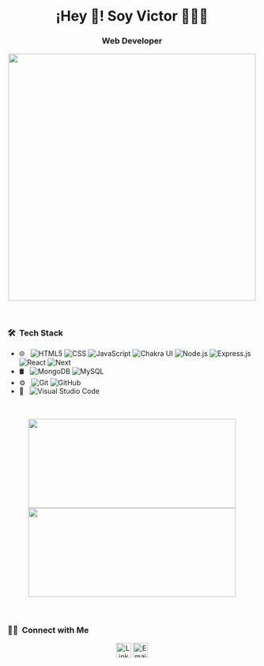 <h1 align="center">¡Hey 👋! Soy Victor 👨🏻‍💻</h1>
<h3 align="center">Web Developer</h3>

<p align="center">
	<img width="500px" src="https://user-images.githubusercontent.com/60633486/201189255-16d93d26-b961-4e9c-b265-473daed72205.gif"/>
</p>
<br/>

<h3> 🛠 &nbsp;Tech Stack</h3>

- 🌐 &nbsp;
  ![HTML5](https://img.shields.io/badge/-HTML5-333333?style=flat&logo=HTML5)
  ![CSS](https://img.shields.io/badge/-CSS-333333?style=flat&logo=CSS3&logoColor=1572B6)
  ![JavaScript](https://img.shields.io/badge/-JavaScript-333333?style=flat&logo=javascript)
  ![Chakra UI](https://img.shields.io/badge/-ChakraUi-333333?style=flat&logo=chakraui)
  ![Node.js](https://img.shields.io/badge/-Node.js-333333?style=flat&logo=node.js)
  ![Express.js](https://img.shields.io/badge/-Express-333333?style=flat&logo=express)
  ![React](https://img.shields.io/badge/-React-333333?style=flat&logo=react)
	![Next](https://img.shields.io/badge/-Next-333333?style=flat&logo=next)
- 🛢 &nbsp;
	![MongoDB](https://img.shields.io/badge/-MongoDB-333333?style=flat&logo=mongodb)
  ![MySQL](https://img.shields.io/badge/-MySQL-333333?style=flat&logo=mysql)
- ⚙️ &nbsp;
  ![Git](https://img.shields.io/badge/-Git-333333?style=flat&logo=git)
  ![GitHub](https://img.shields.io/badge/-GitHub-333333?style=flat&logo=github)
- 🔧 &nbsp;
  ![Visual Studio Code](https://img.shields.io/badge/-Visual%20Studio%20Code-333333?style=flat&logo=visual-studio-code&logoColor=007ACC)

<br/>
<br/>

<div align="center">
	<img width="420px" height="180em" src="https://streak-stats.demolab.com?user=elkitoq"/>
	<img width="420px" height="180em" src="https://github-readme-stats.vercel.app/api/top-langs/?username=elkitoq&theme=buefy&layout=compact" />
</div>

	

<br/>
<br/>

<h3> 🤝🏻 &nbsp;Connect with Me </h3>

<p align="center">
	<a href="https://www.linkedin.com/in/victor-adrian-escudero-93718a151"><img height="30px" alt="LinkedIn" src="https://img.shields.io/badge/LinkedIn-Victor%20Escudero-blue?style=flat-square&logo=linkedin"></a>
	<a href="mailto:elkitoq@gmail.com"><img height="30px" alt="Email" src="https://img.shields.io/badge/Email-elkitoq@gmail.com-blue?style=flat-square&logo=gmail"></a>
</p>
